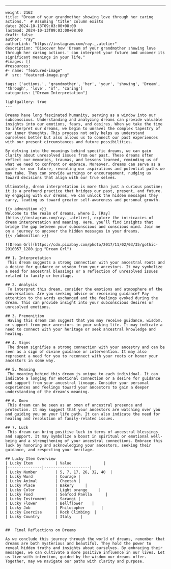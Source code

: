 ---
    weight: 2162
    title: "Dream of your grandmother showing love through her caring actions."  # Assuming 'title' column exists
    date: 2024-10-13T09:03:00+08:00
    lastmod: 2024-10-13T09:03:00+08:00
    draft: false
    author: "ray"
    authorLink: "https://instagram.com/ray._.atelier"
    description: "Discover how 'Dream of your grandmother showing love through her caring actions.' can interpret your future and uncover its significant meanings in your life."
    #images: []
    #resources:
    #- name: "featured-image"
    #  src: "featured-image.png"
    
    tags: ['actions.', 'grandmother', 'her', 'your', 'showing', 'Dream', 'through', 'love', 'of', 'caring']
    categories: ["Dream Interpretation"]
    
    lightgallery: true
    ---
    
    Dreams have long fascinated humanity, serving as a window into our subconscious. Understanding and analyzing dreams can provide valuable insights into our emotions, fears, and desires. When we take the time to interpret our dreams, we begin to unravel the complex tapestry of our inner thoughts. This process not only helps us understand ourselves better but also allows us to connect our past experiences with our present circumstances and future possibilities.
    
    By delving into the meanings behind specific dreams, we can gain clarity about unresolved issues from our past. These dreams often reflect our memories, traumas, and lessons learned, reminding us of what we need to confront or embrace. Moreover, dreams can serve as a guide for our future, revealing our aspirations and potential paths we may take. They can provide warnings or encouragement, nudging us toward decisions that align with our true selves.
    
    Ultimately, dream interpretation is more than just a curious pastime; it is a profound practice that bridges our past, present, and future. By engaging with our dreams, we can unlock the hidden messages they carry, leading us toward greater self-awareness and personal growth.
    
    {{< admonition >}}
    Welcome to the realm of dreams, where I, [Ray](https://instagram.com/ray._.atelier), explore the intricacies of dream interpretation and meaning. Here, you’ll find insights that bridge the gap between your subconscious and conscious mind. Join me on a journey to uncover the hidden messages in your dreams.
    {{< /admonition >}}
    
    ![Dream Grl](https://cdn.pixabay.com/photo/2017/11/02/03/35/gothic-2910057_1280.jpg "Dream Grl")
    
    ## 1. Interpretation
     This dream suggests a strong connection with your ancestral roots and a desire for guidance or wisdom from your ancestors. It may symbolize a need for ancestral blessings or a reflection of unresolved issues related to family or heritage.
    
    ## 2. Analysis
     To interpret this dream, consider the emotions and atmosphere of the conversation. Are you seeking advice or receiving guidance? Pay attention to the words exchanged and the feelings evoked during the dream. This can provide insight into your subconscious desires or unresolved emotions.
    
    ## 3. Premonition
     Having this dream can suggest that you may receive guidance, wisdom, or support from your ancestors in your waking life. It may indicate a need to connect with your heritage or seek ancestral knowledge and healing.
    
    ## 4. Signs
     The dream signifies a strong connection with your ancestry and can be seen as a sign of divine guidance or intervention. It may also represent a need for you to reconnect with your roots or honor your ancestors in some way.
    
    ## 5. Meaning
     The meaning behind this dream is unique to each individual. It can indicate a longing for emotional connection or a desire for guidance and support from your ancestral lineage. Consider your personal experiences and feelings toward your ancestors to gain a deeper understanding of the dream's meaning.
    
    ## 6. Omen
     This dream can be seen as an omen of ancestral presence and protection. It may suggest that your ancestors are watching over you and guiding you on your life path. It can also indicate the need for healing and resolution of family-related issues.
    
    ## 7. Luck
     This dream can bring positive luck in terms of ancestral blessings and support. It may symbolize a boost in spiritual or emotional well-being and a strengthening of your ancestral connections. Embrace this luck by honoring and acknowledging your ancestors, seeking their guidance, and respecting your heritage.
    
    ## Lucky Item Overview
    | Lucky Item          | Value              |
    |---------------|--------------------|
    | Lucky Number        | 5, 7, 17, 26, 32, 40  |
    | Lucky Word          | Courage |
    | Lucky Animal        | Cheetah |
    | Lucky Place         | Bakery     |
    | Lucky Color         | Light orange     |
    | Lucky Food          | Seafood Paella      |
    | Lucky Instrument    | Sarangi |
    | Lucky Flower        | Bellflower    |
    | Lucky Job           | Philosopher       |
    | Lucky Exercise      | Rock Climbing  |
    | Lucky Country       | Italy    |
    
    
    ##  Final Reflections on Dreams
    
    As we conclude this journey through the world of dreams, remember that dreams are both mysterious and beautiful. They hold the power to reveal hidden truths and insights about ourselves. By embracing their messages, we can cultivate a more positive influence in our lives. Let us live with intention, guided by the wisdom our dreams offer. Together, may we navigate our paths with clarity and purpose.
    